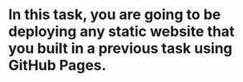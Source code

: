 # In this task, you are going to be deploying any static website that you built in a previous task using GitHub Pages.
